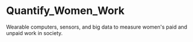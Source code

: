 # Quantify_Women_Work
Wearable computers, sensors, and big data to measure women's paid and unpaid work in society.

